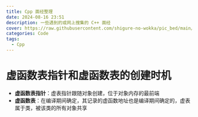```yaml
---
title: Cpp 面经整理
date: 2024-08-16 23:51
description: 一些遇到的或网上搜集的 C++ 面经
cover: https://raw.githubusercontent.com/shigure-no-wokka/pic_bed/main/imgs/family_code.jpg
categories: Code
tags:
  - Cpp
---
```


# 虚函数表指针和虚函数表的创建时机

- **虚函数表指针**：虚表指针跟随对象创建，位于对象内存的最前端
- **虚函数表**：在编译期间确定，其记录的虚函数地址也是编译期间确定的，虚表属于类，被该类的所有对象共享


